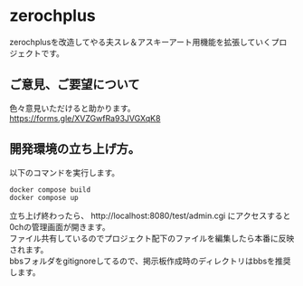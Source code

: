 # zerochplus
zerochplusを改造してやる夫スレ＆アスキーアート用機能を拡張していくプロジェクトです。

## ご意見、ご要望について
色々意見いただけると助かります。  
https://forms.gle/XVZGwfRa93JVGXqK8

## 開発環境の立ち上げ方。

以下のコマンドを実行します。

```
docker compose build
docker compose up
```

立ち上げ終わったら、 http://localhost:8080/test/admin.cgi にアクセスすると0chの管理画面が開きます。  
ファイル共有しているのでプロジェクト配下のファイルを編集したら本番に反映されます。  
bbsフォルダをgitignoreしてるので、掲示板作成時のディレクトリはbbsを推奨します。
